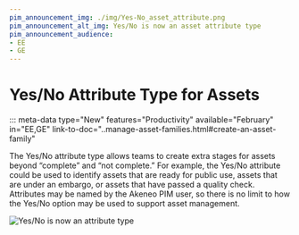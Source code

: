 ```yaml
---
pim_announcement_img: ./img/Yes-No_asset_attribute.png
pim_announcement_alt_img: Yes/No is now an asset attribute type
pim_announcement_audience:
- EE
- GE
---
```


# Yes/No Attribute Type for Assets
::: meta-data type="New" features="Productivity" available="February" in="EE,GE" link-to-doc="..manage-asset-families.html#create-an-asset-family"

The Yes/No attribute type allows teams to create extra stages for assets beyond “complete” and “not complete.” For example, the Yes/No attribute could be used to identify assets that are ready for public use, assets that are under an embargo, or assets that have passed a quality check. Attributes may be named by the Akeneo PIM user, so there is no limit to how the Yes/No option may be used to support asset management. 



![Yes/No is now an attribute type](../img/Yes-No_asset_attribute.png)